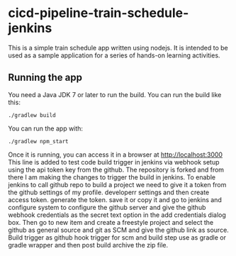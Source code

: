 # cicd-pipeline-train-schedule-jenkins

This is a simple train schedule app written using nodejs. It is intended to be used as a sample application for a series of hands-on learning activities.

## Running the app

You need a Java JDK 7 or later to run the build. You can run the build like this:

    ./gradlew build

You can run the app with:

    ./gradlew npm_start

Once it is running, you can access it in a browser at [http://localhost:3000](http://localhost:3000)
This line is added to test code build trigger in jenkins via webhook setup using the api token key from the github. The repository is forked and from there I am making the changes to trigger the build in jenkins. To enable jenkins to call github repo to build a project we need to give it a token from the github settings of my profile. developerr settings and then create access token. generate the token. save it or copy it and go to jenkins and configure system to configure the github server and give the github webhook credentials as the secret text option in the add credentials dialog box. Then go to new item and create a freestyle project and select the github as general source and git as SCM and give the github link as source. Build trigger as github hook trigger for scm and build step use as gradle or gradle wrapper and then post build archive the zip file.
